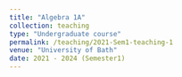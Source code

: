 ```yaml
---
title: "Algebra 1A"
collection: teaching
type: "Undergraduate course"
permalink: /teaching/2021-Sem1-teaching-1
venue: "University of Bath"
date: 2021 - 2024 (Semester1)
---
```

